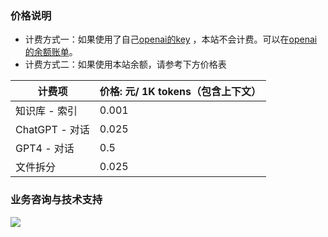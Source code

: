 ### 价格说明
* 计费方式一：如果使用了自己[openai的key](https://platform.openai.com/account/api-keys) ，本站不会计费。可以在[openai的余额账单](https://platform.openai.com/account/usage)。
* 计费方式二：如果使用本站余额，请参考下方价格表

| 计费项            | 价格: 元/ 1K tokens（包含上下文）|
|----------------| ---- |
| 知识库 - 索引       | 0.001 |
| ChatGPT - 对话   | 0.025 |
| GPT4 - 对话      | 0.5 |
| 文件拆分           | 0.025 |



### 业务咨询与技术支持

![](/imgs/wx300.jpg)

